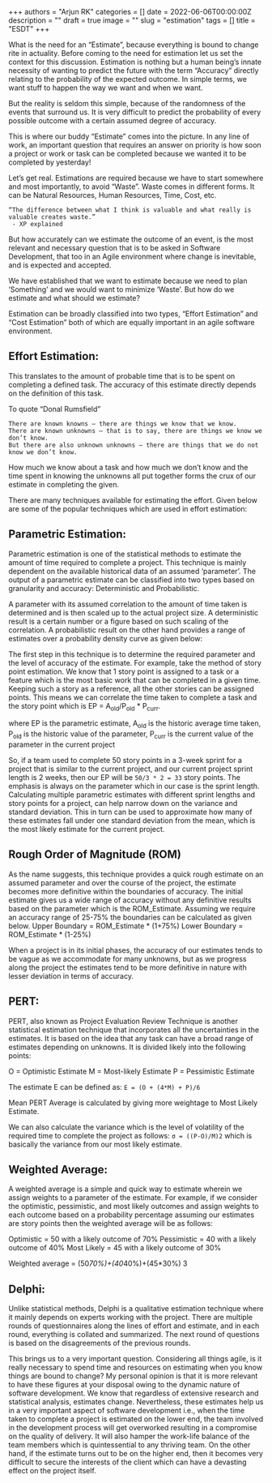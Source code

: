 +++
authors = "Arjun RK"
categories = []
date = 2022-06-06T00:00:00Z
description = ""
draft = true
image = ""
slug = "estimation"
tags = []
title = "ESDT"
+++

What is the need for an “Estimate”, because everything is bound to change rite in actuality. Before coming to the need for estimation let us set the context for this discussion. Estimation is nothing but a human being’s innate necessity of wanting to predict the future with the term “Accuracy” directly relating to the probability of the expected outcome. In simple terms, we want stuff to happen the way we want and when we want.

But the reality is seldom this simple, because of the randomness of the events that surround us. It is very difficult to predict the probability of every possible outcome with a certain assumed degree of accuracy.

This is where our buddy “Estimate” comes into the picture. In any line of work, an important question that requires an answer on priority is how soon a project or work or task can be completed because we wanted it to be completed by yesterday!

Let’s get real. Estimations are required because we have to start somewhere and most importantly, to avoid “Waste”. Waste comes in different forms. It can be Natural Resources, Human Resources, Time, Cost, etc.

```
“The difference between what I think is valuable and what really is valuable creates waste.”
 - XP explained
```

But how accurately can we estimate the outcome of an event, is the most relevant and necessary question that is to be asked in Software Development, that too in an Agile environment where change is inevitable, and is expected and accepted.

We have established that we want to estimate because we need to plan ‘Something’ and we would want to minimize ‘Waste’. But how do we estimate and what should we estimate?

Estimation can be broadly classified into two types, “Effort Estimation” and “Cost Estimation” both of which are equally important in an agile software environment.

## Effort Estimation:
This translates to the amount of probable time that is to be spent on completing a defined task. The accuracy of this estimate directly depends on the definition of this task.  

To quote “Donal Rumsfield”
```
There are known knowns – there are things we know that we know.
There are known unknowns – that is to say, there are things we know we don’t know.
But there are also unknown unknowns – there are things that we do not know we don’t know.
```

How much we know about a task and how much we don’t know and the time spent in knowing the unknowns all put together forms the crux of our estimate in completing the given.

There are many techniques available for estimating the effort. Given below are some of the popular techniques which are used in effort estimation:

## Parametric Estimation:
Parametric estimation is one of the statistical methods to estimate the amount of time required to complete a project. This technique is mainly dependent on the available historical data of an assumed ‘parameter’. The output of a parametric estimate can be classified into two types based on granularity and accuracy: Deterministic and Probabilistic.

A parameter with its assumed correlation to the amount of time taken is determined and is then scaled up to the actual project size. A deterministic result is a certain number or a figure based on such scaling of the correlation. A probabilistic result on the other hand provides a range of estimates over a probability density curve as given below:

<!-- image -->

The first step in this technique is to determine the required parameter and the level of accuracy of the estimate. For example, take the method of story point estimation. We know that 1 story point is assigned to a task or a feature which is the most basic work that can be completed in a given time. Keeping such a story as a reference, all the other stories can be assigned points. This means we can correlate the time taken to complete a task and the story point which is
EP = A<sub>old</sub>/P<sub>old</sub> * P<sub>curr</sub>.

where EP is the parametric estimate,
A<sub>old</sub> is the historic average time taken,
P<sub>old</sub> is the historic value of the parameter,
P<sub>curr</sub> is the current value of the parameter in the current project

So, if a team used to complete 50 story points in a 3-week sprint for a project that is similar to the current project, and our current project sprint length is 2 weeks, then our EP will be `50/3 * 2 = 33` story points. The emphasis is always on the parameter which in our case is the sprint length.
Calculating multiple parametric estimates with different sprint lengths and story points for a project, can help narrow down on the variance and standard deviation. This in turn can be used to approximate how many of these estimates fall under one standard deviation from the mean, which is the most likely estimate for the current project.

## Rough Order of Magnitude (ROM)
As the name suggests, this technique provides a quick rough estimate on an assumed parameter and over the course of the project, the estimate becomes more definitive within the boundaries of accuracy.
The initial estimate gives us a wide range of accuracy without any definitive results based on the parameter which is the ROM_Estimate. Assuming we require an accuracy range of 25-75% the boundaries can be calculated as given below.
Upper Boundary = ROM_Estimate * (1+75%)
Lower Boundary = ROM_Estimate * (1-25%)

When a project is in its initial phases, the accuracy of our estimates tends to be vague as we accommodate for many unknowns, but as we progress along the project the estimates tend to be more definitive in nature with lesser deviation in terms of accuracy.


<!-- Funnel illustrating the interdependencies of rough order of magnitude and definitive estimate -->

## PERT:
PERT, also known as Project Evaluation Review Technique is another statistical estimation technique that incorporates all the uncertainties in the estimates. It is based on the idea that any task can have a broad range of estimates depending on unknowns. It is divided likely into the following points:

O = Optimistic Estimate
M = Most-likely Estimate
P = Pessimistic Estimate

The estimate E can be defined as:
`E = (O + (4*M) + P)/6`

Mean PERT Average is calculated by giving more weightage to Most Likely Estimate.

We can also calculate the variance which is the level of volatility of the required time to complete the project as follows:
`σ = ((P-O)/M)2`
which is basically the variance from our most likely estimate.

## Weighted Average:
A weighted average is a simple and quick way to estimate wherein we assign weights to a parameter of the estimate. For example, if we consider the optimistic, pessimistic, and most likely outcomes and assign weights to each outcome based on a probability percentage assuming our estimates are story points then the weighted average will be as follows:

Optimistic = 50 with a likely outcome of 70%
Pessimistic = 40 with a likely outcome of 40%
Most Likely = 45 with a likely outcome of 30%

Weighted average = (50*70%)+(40*40%)+(45*30%) 
         		     3

## Delphi:
Unlike statistical methods, Delphi is a qualitative estimation technique where it mainly depends on experts working with the project. There are multiple rounds of questionnaires along the lines of effort and estimate, and in each round, everything is collated and summarized. The next round of questions is based on the disagreements of the previous rounds.

This brings us to a very important question. Considering all things agile, is it really necessary to spend time and resources on estimating when you know things are bound to change?
My personal opinion is that it is more relevant to have these figures at your disposal owing to the dynamic nature of software development. We know that regardless of extensive research and statistical analysis, estimates change. Nevertheless, these estimates help us in a very important aspect of software development i.e., when the time taken to complete a project is estimated on the lower end, the team involved in the development process will get overworked resulting in a compromise on the quality of delivery. It will also hamper the work-life balance of the team members which is quintessential to any thriving team.
On the other hand, if the estimate turns out to be on the higher end, then it becomes very difficult to secure the interests of the client which can have a devasting effect on the project itself.
